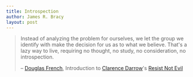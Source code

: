 ```yaml
---
title: Introspection
author: James R. Bracy
layout: post
---
```


> Instead of analyzing the problem for ourselves, we let the group we identify
> with make the decision for us as to what we believe. That's a lazy way to
> live, requiring no thought, no study, no consideration, no introspection.
>
> &ndash; [Douglas French](http://wiki.mises.org/wiki/Doug_French), Introduction to [Clarence Darrow](http://en.wikipedia.org/wiki/Clarence_Darrow)'s [Resist Not Evil](http://mises.org/resources/6529/Resist-Not-Evil)